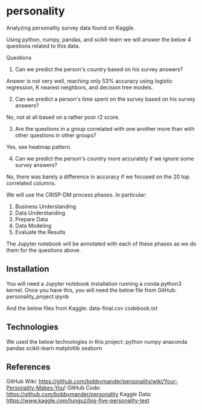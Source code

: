 # personality

Analyzing personality survey data found on Kaggle.

Using python, numpy, pandas, and scikit-learn we will answer the below 4 questions related to this data.

Questions
1.  Can we predict the person's country based on his survey answers?  

Answer is not very well, reaching only 53% accuracy using logistic regression, K nearest neighbors, and decision tree models.

2.  Can we predict a person's time spent on the survey based on his survey answers?

No, not at all based on a rather poor r2 score.

3.  Are the questions in a group correlated with one another more than with other questions in other groups?

Yes, see heatmap pattern.

4.  Can we predict the person's country more accurately if we ignore some survey answers?

No, there was barely a difference in accuracy if we focused on the 20 top correlated columns.

We will use the CRISP-DM process phases.  In particular:

1.  Business Understanding
2.  Data Understanding
3.  Prepare Data
4.  Data Modeling
5.  Evaluate the Results

The Jupyter notebook will be annotated with each of these phases as we do them for the questions above.

## Installation

You will need a Jupyter notebook installation running a conda python3 kernel.  Once you have this, you will need the below file from GitHub:
	personality_project.ipynb
	
And the below files from Kaggle:
	data-final.csv
	codebook.txt

## Technologies

We used the below technologies in this project:
	python
	numpy
	anaconda
	pandas
	scikit-learn
	matplotlib
	seaborn
	
## References

GitHub Wiki:  https://github.com/bobbymander/personality/wiki/Your-Personality-Makes-You!
GitHub Code:  https://github.com/bobbymander/personality
Kaggle Data:  https://www.kaggle.com/tunguz/big-five-personality-test